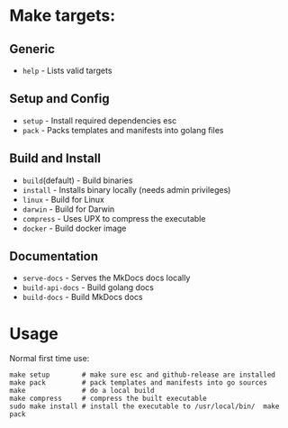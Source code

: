 # Make targets:

## Generic

* `help`           - Lists valid targets

## Setup and Config
* `setup`          - Install required dependencies esc
* `pack`           - Packs templates and manifests into golang files

## Build and Install
* `build`(default) - Build binaries
* `install`        - Installs binary locally (needs admin privileges)
* `linux`          - Build for Linux
* `darwin`         - Build for Darwin
* `compress`       - Uses UPX to compress the executable
* `docker`         - Build docker image

## Documentation
* `serve-docs`     - Serves the MkDocs docs locally
* `build-api-docs` - Build golang docs
* `build-docs`     - Build MkDocs docs

[//]: # (TODO: * `deploy-docs`    - Deploy MkDocs to Netlify)

# Usage
Normal first time use:
```shell
make setup        # make sure esc and github-release are installed
make pack         # pack templates and manifests into go sources
make              # do a local build
make compress     # compress the built executable
sudo make install # install the executable to /usr/local/bin/  make pack
```

